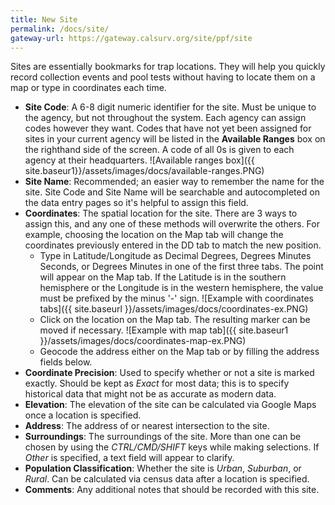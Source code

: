 ```yaml
---
title: New Site
permalink: /docs/site/
gateway-url: https://gateway.calsurv.org/site/ppf/site
---
```

Sites are essentially bookmarks for trap locations. They will help you quickly record collection events and pool tests without having to locate them on a map or type in coordinates each time.

* **Site Code**: A 6-8 digit numeric identifier for the site. Must be unique to the agency, but not throughout the system.  Each agency can assign codes however they want. Codes that have not yet been assigned for sites in your current agency will be listed in the **Available Ranges** box on the righthand side of the screen. A code of all 0s is given to each agency at their headquarters.
![Available ranges box]({{ site.baseur1}}/assets/images/docs/available-ranges.PNG)
* **Site Name**: Recommended; an easier way to remember the name for the site. Site Code and Site Name will be searchable and autocompleted on the data entry pages so it's helpful to assign this field.
* **Coordinates**: The spatial location for the site. There are 3 ways to assign this, and any one of these methods will overwrite the others. For example, choosing the location on the Map tab will change the coordinates previously entered in the DD tab to match the new position.
  * Type in Latitude/Longitude as Decimal Degrees, Degrees Minutes Seconds, or Degrees Minutes in one of the first three tabs. The point will appear on the Map tab. If the Latitude is in the southern hemisphere or the Longitude is in the western hemisphere, the value must be prefixed by the minus '-' sign.
![Example with coordinates tabs]({{ site.baseurl }}/assets/images/docs/coordinates-ex.PNG)
  * Click on the location on the Map tab. The resulting marker can be moved if necessary.
  ![Example with map tab]({{ site.baseur1 }}/assets/images/docs/coordinates-map-ex.PNG)
  * Geocode the address either on the Map tab or by filling the address fields below.
* **Coordinate Precision**: Used to specify whether or not a site is marked exactly. Should be kept as *Exact* for most data; this is to specify historical data that might not be as accurate as modern data.
* **Elevation**: The elevation of the site can be calculated via Google Maps once a location is specified.
* **Address**: The address of or nearest intersection to the site.
* **Surroundings**: The surroundings of the site. More than one can be chosen by using the *CTRL/CMD/SHIFT* keys while making selections. If *Other* is specified, a text field will appear to clarify.
* **Population Classification**: Whether the site is *Urban*, *Suburban*, or *Rural*. Can be calculated via census data after a location is specified.
* **Comments**: Any additional notes that should be recorded with this site.

